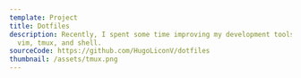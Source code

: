 ```yaml
---
template: Project
title: Dotfiles
description: Recently, I spent some time improving my development tools like
  vim, tmux, and shell.
sourceCode: https://github.com/HugoLiconV/dotfiles
thumbnail: /assets/tmux.png
---
```

